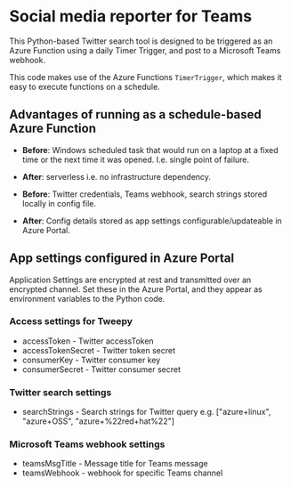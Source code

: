 # Social media reporter for Teams

This Python-based Twitter search tool is designed to be triggered as an Azure Function using a daily Timer Trigger, and post to a Microsoft Teams webhook.

This code makes use of the Azure Functions `TimerTrigger`, which makes it easy to execute functions on a schedule.

## Advantages of running as a schedule-based Azure Function

- __Before__: Windows scheduled task that would run on a laptop at a fixed time or the next time it was opened. I.e. single point of failure.
- __After__: serverless i.e. no infrastructure dependency.

- __Before__: Twitter credentials, Teams webhook, search strings stored locally in config file.
- __After__: Config details stored as app settings configurable/updateable in Azure Portal.

## App settings configured in Azure Portal

Application Settings are encrypted at rest and transmitted over an encrypted channel. Set these in the Azure Portal, and they appear as environment variables to the Python code.

### Access settings for Tweepy
- accessToken - Twitter accessToken
- accessTokenSecret - Twitter token secret
- consumerKey - Twitter consumer key
- consumerSecret - Twitter consumer secret

### Twitter search settings
- searchStrings - Search strings for Twitter query e.g. ["azure+linux", "azure+OSS", "azure+%22red+hat%22"]

### Microsoft Teams webhook settings
- teamsMsgTitle - Message title for Teams message
- teamsWebhook - webhook for specific Teams channel